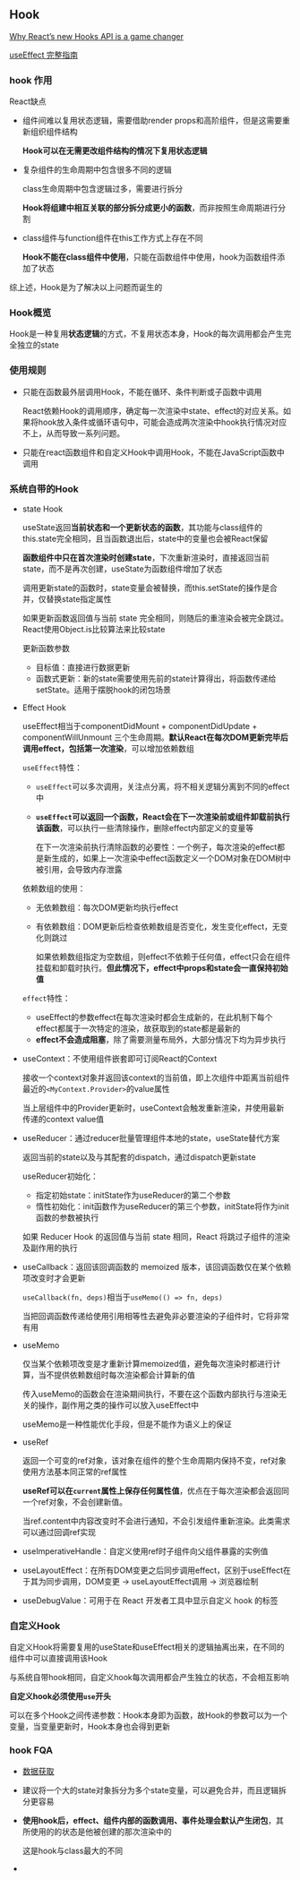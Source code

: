 ## Hook

[Why React’s new Hooks API is a game changer](https://itnext.io/why-reacts-hooks-api-is-a-game-changer-8731c2b0a8c)

[useEffect 完整指南](https://overreacted.io/zh-hans/a-complete-guide-to-useeffect/)

### hook 作用

React缺点

* 组件间难以复用状态逻辑，需要借助render props和高阶组件，但是这需要重新组织组件结构

	**Hook可以在无需更改组件结构的情况下复用状态逻辑**

* 复杂组件的生命周期中包含很多不同的逻辑

	class生命周期中包含逻辑过多，需要进行拆分

	**Hook将组建中相互关联的部分拆分成更小的函数**，而非按照生命周期进行分割

* class组件与function组件在this工作方式上存在不同

	**Hook不能在class组件中使用**，只能在函数组件中使用，hook为函数组件添加了状态

综上述，Hook是为了解决以上问题而诞生的

### Hook概览

Hook是一种复用**状态逻辑**的方式，不复用状态本身，Hook的每次调用都会产生完全独立的state

### 使用规则

* 只能在函数最外层调用Hook，不能在循环、条件判断或子函数中调用

	React依赖Hook的调用顺序，确定每一次渲染中state、effect的对应关系。如果将hook放入条件或循环语句中，可能会造成两次渲染中hook执行情况对应不上，从而导致一系列问题。

* 只能在react函数组件和自定义Hook中调用Hook，不能在JavaScript函数中调用

### 系统自带的Hook

* state Hook

	useState返回**当前状态和一个更新状态的函数**，其功能与class组件的this.state完全相同，且当函数退出后，state中的变量也会被React保留

	**函数组件中只在首次渲染时创建state**，下次重新渲染时，直接返回当前state，而不是再次创建，useState为函数组件增加了状态

	调用更新state的函数时，state变量会被替换，而this.setState的操作是合并，仅替换state指定属性

	如果更新函数返回值与当前 state 完全相同，则随后的重渲染会被完全跳过。React使用Object.is比较算法来比较state

	更新函数参数
	* 目标值：直接进行数据更新
	* 函数式更新：新的state需要使用先前的state计算得出，将函数传递给setState。适用于摆脱hook的闭包场景

* Effect Hook

	useEffect相当于componentDidMount + componentDidUpdate + componentWillUnmount 三个生命周期。**默认React在每次DOM更新完毕后调用effect，包括第一次渲染**，可以增加依赖数组

	`useEffect`特性：
	* `useEffect`可以多次调用，关注点分离，将不相关逻辑分离到不同的effect中
	* **`useEffect`可以返回一个函数，React会在下一次渲染前或组件卸载前执行该函数**，可以执行一些清除操作，删除effect内部定义的变量等

		在下一次渲染前执行清除函数的必要性：一个例子，每次渲染的effect都是新生成的，如果上一次渲染中effect函数定义一个DOM对象在DOM树中被引用，会导致内存泄露

	依赖数组的使用：
	* 无依赖数组：每次DOM更新均执行effect
	* 有依赖数组：DOM更新后检查依赖数组是否变化，发生变化effect，无变化则跳过

		如果依赖数组指定为空数组，则effect不依赖于任何值，effect只会在组件挂载和卸载时执行。**但此情况下，effect中props和state会一直保持初始值**

	`effect`特性：
	* useEffect的参数effect在每次渲染时都会生成新的，在此机制下每个effect都属于一次特定的渲染，故获取到的state都是最新的
	* **effect不会造成阻塞**，除了需要测量布局外，大部分情况下均为异步执行

* useContext：不使用组件嵌套即可订阅React的Context

	接收一个context对象并返回该context的当前值，即上次组件中距离当前组件最近的`<MyContext.Provider>`的value属性

	当上层组件中的Provider更新时，useContext会触发重新渲染，并使用最新传递的context value值

* useReducer：通过reducer批量管理组件本地的state，useState替代方案

	返回当前的state以及与其配套的dispatch，通过dispatch更新state

	useReducer初始化：
	* 指定初始state：initState作为useReducer的第二个参数
	* 惰性初始化：init函数作为useReducer的第三个参数，initState将作为init函数的参数被执行

	如果 Reducer Hook 的返回值与当前 state 相同，React 将跳过子组件的渲染及副作用的执行

* useCallback：返回该回调函数的 memoized 版本，该回调函数仅在某个依赖项改变时才会更新

	`useCallback(fn, deps)`相当于`useMemo(() => fn, deps)`

	当把回调函数传递给使用引用相等性去避免非必要渲染的子组件时，它将非常有用

* useMemo

	仅当某个依赖项改变是才重新计算memoized值，避免每次渲染时都进行计算，当不提供依赖数组时每次渲染都会计算新的值

	传入useMemo的函数会在渲染期间执行，不要在这个函数内部执行与渲染无关的操作，副作用之类的操作可以放入useEffect中

	useMemo是一种性能优化手段，但是不能作为语义上的保证

* useRef

	返回一个可变的ref对象，该对象在组件的整个生命周期内保持不变，ref对象使用方法基本同正常的ref属性

	**useRef可以在`current`属性上保存任何属性值**，优点在于每次渲染都会返回同一个ref对象，不会创建新值。

	当ref.content中内容改变时不会进行通知，不会引发组件重新渲染。此类需求可以通过回调ref实现

* useImperativeHandle：自定义使用ref时子组件向父组件暴露的实例值
* useLayoutEffect：在所有DOM变更之后同步调用effect，区别于useEffect在于其为同步调用，DOM变更 -> useLayoutEffect调用 -> 浏览器绘制
* useDebugValue：可用于在 React 开发者工具中显示自定义 hook 的标签

### 自定义Hook

自定义Hook将需要复用的useState和useEffect相关的逻辑抽离出来，在不同的组件中可以直接调用该Hook

与系统自带hook相同，自定义hook每次调用都会产生独立的状态，不会相互影响

**自定义hook必须使用`use`开头**

可以在多个Hook之间传递参数：Hook本身即为函数，故Hook的参数可以为一个变量，当变量更新时，Hook本身也会得到更新

### hook FQA

* [数据获取](https://www.robinwieruch.de/react-hooks-fetch-data)
* 建议将一个大的state对象拆分为多个state变量，可以避免合并，而且逻辑拆分更容易
* **使用hook后，effect、组件内部的函数调用、事件处理会默认产生闭包**，其所使用的的状态是他被创建的那次渲染中的

	这是hook与class最大的不同
* 